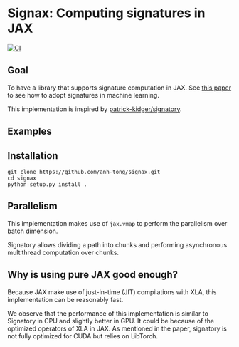 # Signax: Computing signatures in JAX

[![CI](https://github.com/anh-tong/signax/actions/workflows/run-tests.yml/badge.svg)](https://github.com/anh-tong/signax/actions/workflows/run-tests.yml)

## Goal

To have a library that supports signature computation in JAX. See [this paper](https://arxiv.org/abs/1905.08494) to see how to adopt signatures in machine learning.

This implementation is inspired by [patrick-kidger/signatory](https://github.com/patrick-kidger/signatory).


## Examples

<!-- TODO: example with equinox -->

## Installation

```
git clone https://github.com/anh-tong/signax.git
cd signax
python setup.py install .
```


## Parallelism 

This implementation makes use of `jax.vmap` to perform the parallelism over batch dimension. 

Signatory allows dividing a path into chunks and performing asynchronous multithread computation over chunks. 
<!-- TODO: This implementation allow perform  -->

## Why is using pure JAX good enough?

Because JAX make use of just-in-time (JIT) compilations with XLA, this implementation can be reasonably fast.

We observe that the performance of this implementation is similar to Signatory in CPU and slightly better in GPU. It could be because of the optimized operators of XLA in JAX. As mentioned in the paper, signatory is not fully optimized for CUDA but relies on LibTorch.